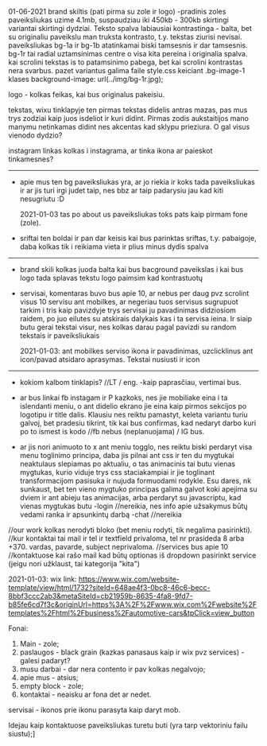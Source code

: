 01-06-2021
brand skiltis (pati pirma su zole ir logo)
-pradinis zoles paveiksliukas uzime 4.1mb, suspaudziau iki 450kb - 300kb skirtingi variantai skirtingi dydziai. Teksto spalva labiausiai kontrastinga - balta, bet su originaliu paveikslu man truksta kontrasto, t.y. tekstas ziurisi nevisai. paveiksliukas bg-1a ir bg-1b atatinkamai biski tamsesnis ir dar tamsesnis. bg-1r tai radial uztamsinimas centre o visa kita pereina i originalia spalva. kai scrolini tekstas is to patamsinimo pabega, bet kai scrolini kontrastas nera svarbus. pazet variantus galima faile style.css keiciant .bg-image-1 klases background-image: url(../img/bg-1r.jpg);

logo - kolkas feikas, kai bus originalus pakeisiu.

tekstas, wixu tinklapyje ten pirmas tekstas didelis antras mazas, pas mus trys zodziai kaip juos isdeliot ir kuri didint. Pirmas zodis aukstaitijos mano manymu netinkamas didint nes akcentas kad sklypu prieziura. O gal visus vienodo dydzio?

instagram linkas kolkas i instagrama, ar tinka ikona ar paieskot tinkamesnes?

---

- apie mus ten bg paveiksliukas yra, ar jo riekia ir koks tada paveiksliukas
  ir ar jis turi irgi judet taip, nes bbz ar taip padarysiu jau kad kiti nesugriutu :D

  2021-01-03 tas po about us paveiksliukas toks pats kaip pirmam fone (zole).

- sriftai ten boldai ir pan dar keisis kai bus parinktas sriftas, t.y. pabaigoje, daba kolkas tik i reikiama vieta ir plius minus dydis spalva

---

- brand skili kolkas juoda balta kai bus bacground paveikslas
  i kai bus logo tada splavas tekstu logo paimsim kad kontrastuotų

- servisai, komentaras buvo bus apie 10, ar nebus per daug pvz scrolint visus 10 servisu ant mobilkes, ar negeriau tuos servisus sugrupuot tarkim i tris kaip pavizdyje trys servisai ju pavadinimas didziosiom raidem, po juo eilutes
  su atskirais dalykais kas i ta servisa ieina.
  Ir siaip butu gerai tekstai visur, nes kolkas darau pagal pavizdi su random tekstais ir paveiksliukais

  2021-01-03: ant mobilkes serviso ikona ir pavadinimas, uzclicklinus ant icon/pavad atsidaro aprasymas. Tekstai nusiusti ir icon

---

- kokiom kalbom tinklapis? //LT / eng. -kaip paprasčiau, vertimai bus.

- ar bus linkai fb instagam ir P kazkoks, nes jie mobiliake eina i ta islendanti meniu, o ant didelio ekrano jie eina kaip pirmos sekcijos po logotipu ir title dalis. Klausiu nes reiktu pamastyt, keleta variantu turiu galvoj, bet pradesiu tikrint, tik kai bus confirmas, kad nedaryt darbo kuri po to ismest is kodo //fb nebus (neplanuojama) / IG bus.
- ar jis nori animuoto to x ant meniu togglo, nes reiktu biski perdaryt visa menu toglinimo principa, daba jis pilnai ant css
  ir ten du mygtukai neaktulaus slepiamas po aktualiu, o tas animacinis tai butu vienas mygtukas, kurio viduje trys css staciakampiai ir jie toglinant transformacijom
  pasisuka ir nujuda formuodami rodykle. Esu dares, nk sunkaust, bet ten vieno mygtuko principas
  galima galvot koki apejima su dviem ir ant abieju tas animacijas, arba perdaryt su javascriptu, kad vienas mygtukas butu
  -login //nereikia, nes info apie užsakymus būtų vedami ranka ir apsunkintų darbą
  -chat //nereikia

//our work kolkas nerodyti bloko (bet meniu rodyti, tik negalima pasirinkti).
//kur kontaktai tai mail ir tel ir textfield privaloma, tel nr prasideda 8 arba +370. vardas, pavarde, subject neprivaloma.
//services bus apie 10
//kontaktuose kai rašo mail kad būtų optionas iš dropdown pasirinkt service (jeigu nori užklaust, tai kategorija "kita")

2021-01-03:
wix link:
https://www.wix.com/website-template/view/html/1732?siteId=648ae4f3-0bc8-46c6-becc-8bbf3ccc2ab3&metaSiteId=cb21959b-8635-4fa8-9fd7-b85fe6cd7f3c&originUrl=https%3A%2F%2Fwww.wix.com%2Fwebsite%2Ftemplates%2Fhtml%2Fbusiness%2Fautomotive-cars&tpClick=view_button

Fonai:

1. Main - zole;
2. paslaugos - black grain (kazkas panasaus kaip ir wix pvz services) - galesi padaryt?
3. musu darbai - dar nera contento ir pav kolkas negalvojo;
4. apie mus - atsius;
5. empty block - zole;
6. kontaktai - neaisku ar fona det ar nedet.

servisai - ikonos prie ikonu parasyta kaip daryt mob.

Idejau kaip kontaktuose paveiksliukas turetu buti (yra tarp vektoriniu failu siustu);]
